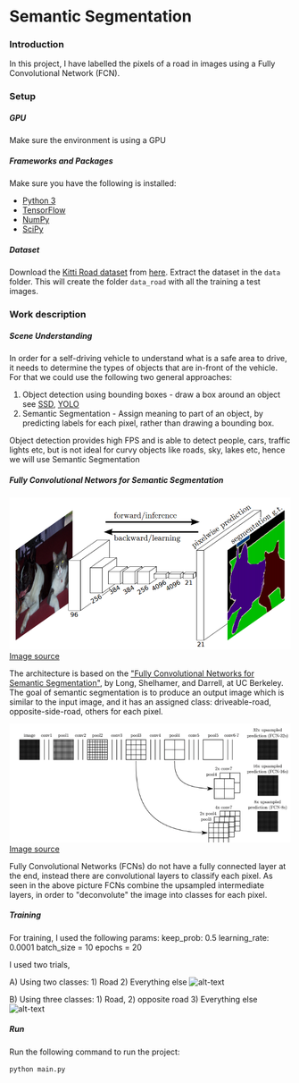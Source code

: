 # Semantic Segmentation
### Introduction
In this project, I have labelled the pixels of a road in images using a Fully Convolutional Network (FCN).

### Setup
##### GPU
Make sure the environment is using a GPU
##### Frameworks and Packages
Make sure you have the following is installed:
 - [Python 3](https://www.python.org/)
 - [TensorFlow](https://www.tensorflow.org/)
 - [NumPy](http://www.numpy.org/)
 - [SciPy](https://www.scipy.org/)
##### Dataset
Download the [Kitti Road dataset](http://www.cvlibs.net/datasets/kitti/eval_road.php) from [here](http://www.cvlibs.net/download.php?file=data_road.zip).  Extract the dataset in the `data` folder.  This will create the folder `data_road` with all the training a test images.


### Work description
##### Scene Understanding
In order for a self-driving vehicle to understand what is a safe area to drive,
 it needs to determine the types of objects that are in-front of the vehicle.
  For that we could use the following two general approaches:

1) Object detection using bounding boxes - draw a box around an object
see [SSD](https://arxiv.org/pdf/1512.02325v5.pdf), [YOLO](https://arxiv.org/abs/1506.02640)
2) Semantic Segmentation - Assign meaning to part of an object, by predicting
 labels for each pixel, rather than drawing a bounding box.

Object detection provides high FPS and is able to detect people, cars, 
traffic lights etc, but is not ideal for curvy objects like roads, sky, lakes
 etc, hence we will use Semantic Segmentation
 
##### Fully Convolutional Networs for Semantic Segmentation
![alt text](./fcn-8.png "FCN-8")
[Image source](https://people.eecs.berkeley.edu/~jonlong/long_shelhamer_fcn.pdf)

The architecture is based on the  ["Fully Convolutional Networks for Semantic Segmentation"](https://people.eecs.berkeley.edu/~jonlong/long_shelhamer_fcn.pdf), by Long, 
 Shelhamer, and Darrell, at UC Berkeley. The goal of
 semantic segmentation is to produce an output image which is similar to the 
 input image, and it has an assigned class: driveable-road, opposite-side-road, 
 others for each pixel. 


![alt text](./DAG.png "DAG")
[Image source](https://people.eecs.berkeley.edu/~jonlong/long_shelhamer_fcn.pdf)


Fully Convolutional Networks (FCNs) do not have a fully connected layer at the 
end, 
instead there are convolutional layers to classify each pixel. As seen in the
 above picture FCNs combine the upsampled intermediate layers, in order to 
 "deconvolute" the image into classes for each pixel.


##### Training
For training, I used the following params:
   keep_prob: 0.5
   learning_rate: 0.0001
   batch_size = 10
   epochs = 20

I used two trials, 

A) Using two classes: 1) Road 2) Everything else
![alt-text](./runs/one-class/animation-8-fps.gif)

B) Using three classes: 1) Road, 2) opposite road 3) Everything else
![alt-text](./runs/two-classes/animation-8-fps.gif)

##### Run
Run the following command to run the project:
```
python main.py
``` 



